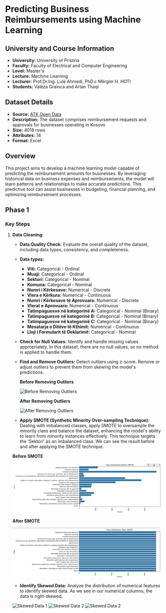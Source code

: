 # Predicting Business Reimbursements using Machine Learning

## University and Course Information
- **University:** University of Pristina
- **Faculty:** Faculty of Electrical and Computer Engineering
- **Level:** Master's
- **Lecture:** Machine Learning
- **Lecturer:** Prof.Dr.Ing. Lule Ahmedi, PhD.c Mërgim H. HOTI
- **Students:** Valëza Grainca and Artan Thaqi

## Dataset Details
- **Source:** [ATK Open Data](https://www.atk-ks.org/en/open-data/)
- **Description:** The dataset comprises reimbursement requests and approvals for businesses operating in Kosovo
- **Size:** 4018 rows
- **Attributes:** 14
- **Format:** Excel

## Overview
This project aims to develop a machine learning model capable of predicting the reimbursement amounts for businesses. By leveraging historical data on business expenses and reimbursements, the model will learn patterns and relationships to make accurate predictions. This predictive tool can assist businesses in budgeting, financial planning, and optimizing reimbursement processes.

## Phase 1
### Key Steps
1. **Data Cleaning:**
   - **Data Quality Check:** Evaluate the overall quality of the dataset, including data types, consistency, and completeness.
   - **Data types:**
     - **Viti:** Categorical - Ordinal
     - **Muaji:** Categorical - Ordinal
     - **Sektori:** Categorical - Nominal
     - **Komuna:** Categorical - Nominal
     - **Numri i Kërkesave:** Numerical - Discrete
     - **Vlera e Kërkura:** Numerical - Continuous
     - **Numri i Kërkesave të Aprovuara:** Numerical - Discrete
     - **Vlerat e Aprovuara:** Numerical - Continuous
     - **Tatimpaguesve në kategorinë A:** Categorical - Nominal (Binary)
     - **Tatimpaguesve në kategorinë B:** Categorical - Nominal (Binary)
     - **Tatimpaguesve në kategorinë C:** Categorical - Nominal (Binary)
     - **Mesatarja e Ditëve të Kthimit:** Numerical - Continuous
     - **Lloji i Formularit të Deklarimit:** Categorical - Nominal
   - **Check for Null Values:** Identify and handle missing values appropriately. In this dataset, there are no null values, so no method is applied to handle them.
   - **Find and Remove Outliers:** Detect outliers using z-score. Remove or adjust outliers to prevent them from skewing the model's predictions.

     **Before Removing Outliers**

     ![Before Removing Outliers](https://github.com/valzagrainca/Business-Reimbursement-Prediction-Gr6/assets/46811308/4cd84e91-dd00-463f-a74d-b8765e364a18)

     **After Removing Outliers**

     ![After Removing Outliers](https://github.com/valzagrainca/Business-Reimbursement-Prediction-Gr6/assets/46811308/c8110479-18e2-43e4-8d8b-ff98baf1c6d3)

   - **Apply SMOTE (Synthetic Minority Over-sampling Technique):** Dealing with imbalanced classes, apply SMOTE to oversample the minority class and balance the dataset, enhancing the model's ability to learn from minority instances effectively. This technique targets the 'Sektori' as an imbalanced class. We can see the result before and after applying the SMOTE technique.

   **Before SMOTE**

   ![Before SMOTE](images/BeforeSMOTE.png)

   **After SMOTE**

   ![After SMOTE](images/AfterSMOTE.png)

   - **Identify Skewed Data:** Analyze the distribution of numerical features to identify skewed data. As we see in our numerical columns, the data is right-skewed.

   ![Skewed Data 1](https://github.com/valzagrainca/Business-Reimbursement-Prediction-Gr6/assets/46811308/cbfd929d-7d64-4d5c-ace2-827d9acc7135)
   ![Skewed Data 2](https://github.com/valzagrainca/Business-Reimbursement-Prediction-Gr6/assets/46811308/7d4f0beb-a053-43a1-8fd3-34abdd636bcd)
   ![Skewed Data 2](https://github.com/valzagrainca/Business-Reimbursement-Prediction-Gr6/assets/46811308/853df3d5-7f3b-4e15-a6f8-26fa5c4d0430)

